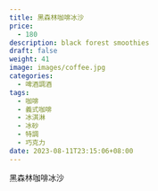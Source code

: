 ```yaml
---
title: 黑森林咖啡冰沙
price:
  - 180
description: black forest smoothies
draft: false
weight: 41
image: images/coffee.jpg
categories:
  - 啤酒調酒
tags:
  - 咖啡
  - 義式咖啡
  - 冰淇淋
  - 冰砂
  - 特調
  - 巧克力
date: 2023-08-11T23:15:06+08:00
---
```


 黑森林咖啡冰沙
